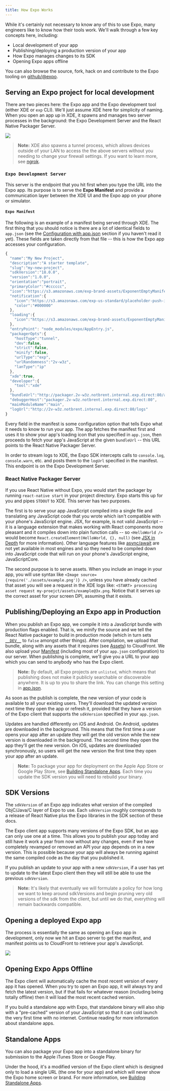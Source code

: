 ```yaml
---
title: How Expo Works
---
```


While it's certainly not necessary to know any of this to use Expo, many engineers like to know how their tools work. We'll walk through a few key concepts here, including:

-   Local development of your app
-   Publishing/deploying a production version of your app
-   How Expo manages changes to its SDK
-   Opening Expo apps offline

You can also browse the source, fork, hack on and contribute to the Expo tooling on [github/@expo](https://github.com/expo).

## Serving an Expo project for local development

There are two pieces here: the Expo app and the Expo development tool (either XDE or `exp` CLI). We'll just assume XDE here for simplicity of naming. When you open an app up in XDE, it spawns and manages two server processes in the background: the Expo Development Server and the React Native Packager Server.

![](./fetch-app-from-xde.png)

> **Note:** XDE also spawns a tunnel process, which allows devices outside of your LAN to access the the above servers without you needing to change your firewall settings. If you want to learn more, see [ngrok](https://ngrok.com/).

### `Expo Development Server`

This server is the endpoint that you hit first when you type the URL into the Expo app. Its purpose is to serve the **Expo Manifest** and provide a communication layer between the XDE UI and the Expo app on your phone or simulator.

#### `Expo Manifest`

The following is an example of a manifest being served through XDE. The first thing that you should notice is there are a lot of identical fields to `app.json` (see the [Configuration with app.json](configuration.html#exp) section if you haven't read it yet). These fields are taken directly from that file -- this is how the Expo app accesses your configuration.

```javascript
{
  "name":"My New Project",
  "description":"A starter template",
  "slug":"my-new-project",
  "sdkVersion":"18.0.0",
  "version":"1.0.0",
  "orientation":"portrait",
  "primaryColor":"#cccccc",
  "icon":"https://s3.amazonaws.com/exp-brand-assets/ExponentEmptyManifest_192.png",
  "notification":{
    "icon":"https://s3.amazonaws.com/exp-us-standard/placeholder-push-icon.png",
    "color":"#000000"
  },
  "loading":{
    "icon":"https://s3.amazonaws.com/exp-brand-assets/ExponentEmptyManifest_192.png"
  },
  "entryPoint": "node_modules/expo/AppEntry.js",
  "packagerOpts":{
    "hostType":"tunnel",
    "dev":false,
    "strict":false,
    "minify":false,
    "urlType":"exp",
    "urlRandomness":"2v-w3z",
    "lanType":"ip"
  },
  "xde":true,
  "developer":{
    "tool":"xde"
  },
  "bundleUrl":"http://packager.2v-w3z.notbrent.internal.exp.direct:80/apps/new-project-template/main.bundle?platform=ios&dev=false&strict=false&minify=false&hot=false&includeAssetFileHashes=true",
  "debuggerHost":"packager.2v-w3z.notbrent.internal.exp.direct:80",
  "mainModuleName":"main",
  "logUrl":"http://2v-w3z.notbrent.internal.exp.direct:80/logs"
}
```

Every field in the manifest is some configuration option that tells Expo what it needs to know to run your app. The app fetches the manifest first and uses it to show your app's loading icon that you specified in `app.json`, then proceeds to fetch your app's JavaScript at the given `bundleUrl` -- this URL points to the React Native Packager Server.

In order to stream logs to XDE, the Expo SDK intercepts calls to `console.log`, `console.warn`, etc. and posts them to the `logUrl` specified in the manifest. This endpoint is on the Expo Development Server.

### React Native Packager Server

If you use React Native without Expo, you would start the packager by running `react-native start` in your project directory. Expo starts this up for you and pipes `STDOUT` to XDE. This server has two purposes.

The first is to serve your app JavaScript compiled into a single file and translating any JavaScript code that you wrote which isn't compatible with your phone's JavaScript engine. JSX, for example, is not valid JavaScript -- it is a language extension that makes working with React components more pleasant and it compiles down into plain function calls -- so `<HelloWorld />` would become `React.createElement(HelloWorld, {}, null)` (see [JSX in Depth](https://facebook.github.io/react/docs/jsx-in-depth.html) for more information). Other language features like [async/await](https://blog.expo.io/react-native-meets-async-functions-3e6f81111173#.4c2517o5m) are not yet available in most engines and so they need to be compiled down into JavaScript code that will run on your phone's JavaScript engine, JavaScriptCore.

The second purpose is to serve assets. When you include an image in your app, you will use syntax like `<Image source={require('./assets/example.png')} />`, unless you have already cached that asset you will see a request in the XDE logs like: `<START> processing asset request my-proejct/assets/example@3x.png`. Notice that it serves up the correct asset for your screen DPI, assuming that it exists.

## Publishing/Deploying an Expo app in Production

When you publish an Expo app, we compile it into a JavaScript bundle with production flags enabled. That is, we minify the source and we tell the React Native packager to build in production mode (which in turn sets [`__DEV__`](https://facebook.github.io/react-native/docs/javascript-environment.html#polyfills) to `false` amongst other things). After compilation, we upload that bundle, along with any assets that it requires (see [Assets](../guides/assets.html)) to CloudFront. We also upload your [Manifest](#expo-manifest) (including most of your `app.json` configuration) to our server.
When publishing is complete, we'll give you a URL to your app which you can send to anybody who has the Expo client.

> **Note:** By default, all Expo projects are `unlisted`, which means that publishing does not make it publicly searchable or discoverable anywhere. It is up to you to share the link. You can change this setting in [app.json](configuration.html).

As soon as the publish is complete, the new version of your code is available to all your existing users. They'll download the updated version next time they open the app or refresh it, provided that they have a version of the Expo client that supports the `sdkVersion` specified in your `app.json`.

Updates are handled differently on iOS and Android. On Android, updates
are downloaded in the background. This means that the first time a user opens
your app after an update they will get the old version while the new version
is downloaded in the background. The second time they open the app they'll get
the new version. On iOS, updates are downloaded synchronously, so users will
get the new version the first time they open your app after an update.

> **Note:** To package your app for deployment on the Apple App Store or Google Play Store, see [Building Standalone Apps](../distribution/building-standalone-apps.html). Each time you update the SDK version you will need to rebuild your binary.

## SDK Versions

The `sdkVersion` of an Expo app indicates what version of the compiled ObjC/Java/C layer of Expo to use. Each `sdkVersion` roughly corresponds to a release of React Native plus the Expo libraries in the SDK section of these docs.

The Expo client app supports many versions of the Expo SDK, but an app can only use one at a time. This allows you to publish your app today and still have it work a year from now without any changes, even if we have completely revamped or removed an API your app depends on in a new version. This is possible because your app will always be running against the same compiled code as the day that you published it.

If you publish an update to your app with a new `sdkVersion`, if a user has yet to update to the latest Expo client then they will still be able to use the previous `sdkVersion`.

> **Note:** It's likely that eventually we will formulate a policy for how long we want to keep around sdkVersions and begin pruning very old versions of the sdk from the client, but until we do that, everything will remain backwards compatible.

## Opening a deployed Expo app

The process is essentially the same as opening an Expo app in development, only now we hit an Expo server to get the manifest, and manifest points us to CloudFront to retrieve your app's JavaScript.

![](./fetch-app-production.png)

## Opening Expo Apps Offline

The Expo client will automatically cache the most recent version of every app it has opened. When you try to open an Expo app, it will always try and fetch the latest version, but if that fails for whatever reason (including being totally offline) then it will load the most recent cached version.

If you build a standalone app with Expo, that standalone binary will also ship with a "pre-cached" version of your JavaScript so that it can cold launch the very first time with no internet. Continue reading for more information about standalone apps.

## Standalone Apps

You can also package your Expo app into a standalone binary for submission to the Apple iTunes Store or Google Play.

Under the hood, it's a modified version of the Expo client which is designed only to load a single URL (the one for your app) and which will never show the Expo home screen or brand. For more information, see [Building Standalone Apps](../distribution/building-standalone-apps.html).
